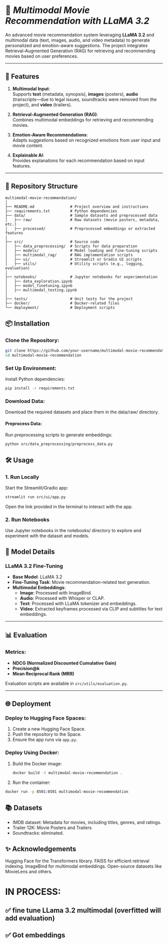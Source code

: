 # 🎥 ***Multimodal Movie Recommendation with LLaMA 3.2***

An advanced movie recommendation system leveraging **LLaMA 3.2** and multimodal data (text, images, audio, and video metadata) to generate personalized and emotion-aware suggestions. The project integrates Retrieval-Augmented Generation (RAG) for retrieving and recommending movies based on user preferences.

---

## 🚀 **Features**

1. **Multimodal Input**:  
   Supports **text** (metadata, synopsis), **images** (posters), **audio** (transcripts—due to legal issues, soundtracks were removed from the project), and **video** (trailers).

2. **Retrieval-Augmented Generation (RAG)**:  
   Combines multimodal embeddings for retrieving and recommending movies.

3. **Emotion-Aware Recommendations**:  
   Adapts suggestions based on recognized emotions from user input and movie content.

4. **Explainable AI**:  
   Provides explanations for each recommendation based on input features.

---

## 📁 **Repository Structure**

```plaintext
multimodal-movie-recommendation/
│
├── README.md                # Project overview and instructions
├── requirements.txt         # Python dependencies
├── data/                    # Sample datasets and preprocessed data
│   ├── raw/                 # Raw datasets (movie posters, metadata, etc.)
│   ├── processed/           # Preprocessed embeddings or extracted features
│
├── src/                     # Source code
│   ├── data_preprocessing/  # Scripts for data preparation
│   ├── models/              # Model loading and fine-tuning scripts
│   ├── multimodal_rag/      # RAG implementation scripts
│   ├── ui/                  # Streamlit or Gradio UI scripts
│   ├── utils/               # Utility scripts (e.g., logging, evaluation)
│
├── notebooks/               # Jupyter notebooks for experimentation
│   ├── data_exploration.ipynb
│   ├── model_finetuning.ipynb
│   ├── multimodal_testing.ipynb
│
├── tests/                   # Unit tests for the project
├── docker/                  # Docker-related files
└── deployment/              # Deployment scripts
```
## 📦 Installation

### Clone the Repository:
```bash
git clone https://github.com/your-username/multimodal-movie-recommendation.git
cd multimodal-movie-recommendation
```

### Set Up Environment:

Install Python dependencies:
```bash
pip install -r requirements.txt
```

### Download Data:

Download the required datasets and place them in the data/raw/ directory.
#### Preprocess Data:

Run preprocessing scripts to generate embeddings:
```bash
python src/data_preprocessing/preprocess_data.py
```
## 🛠 Usage
### 1. Run Locally
Start the Streamlit/Gradio app:
```bash
streamlit run src/ui/app.py
```
Open the link provided in the terminal to interact with the app.
### 2.  Run Notebooks
Use Jupyter notebooks in the notebooks/ directory to explore and experiment with the dataset and models.
## 🧠 Model Details

### LLaMA 3.2 Fine-Tuning
- **Base Model**: LLaMA 3.2
- **Fine-Tuning Task**: Movie recommendation-related text generation.
- **Multimodal Embeddings**:
  - **Image**: Processed with ImageBind.
  - **Audio**: Processed with Whisper or CLAP.
  - **Text**: Processed with LLaMA tokenizer and embeddings.
  - **Video**: Extracted keyframes processed via CLIP and subtitles for text embeddings.

---

## 📊 Evaluation

### Metrics:
- **NDCG (Normalized Discounted Cumulative Gain)**
- **Precision@k**
- **Mean Reciprocal Rank (MRR)**

Evaluation scripts are available in `src/utils/evaluation.py`.

---

## 🌐 Deployment

### Deploy to Hugging Face Spaces:
1. Create a new Hugging Face Space.
2. Push the repository to the Space.
3. Ensure the app runs via `app.py`.

### Deploy Using Docker:
1. Build the Docker image:
   ```bash
   docker build -t multimodal-movie-recommendation .
   ```
2. Run the container:
```bash
docker run -p 8501:8501 multimodal-movie-recommendation
```
## 📚 Datasets
- IMDB dataset: Metadata for movies, including titles, genres, and ratings.
- Trailer 12K: Movie Posters and Trailers
- Soundtracks: eliminated.

## ✨ Acknowledgements
Hugging Face for the Transformers library.
FAISS for efficient retrieval indexing.
ImageBind for multimodal embeddings.
Open-source datasets like MovieLens and others.



# IN PROCESS:
## ✅ fine tune LLama 3.2 multimodal (overfitted will add evaluation)
## ✅  Got embeddings 
